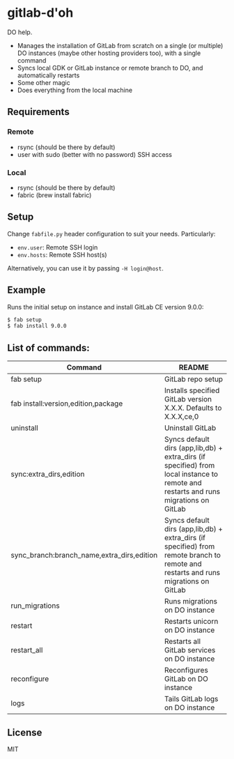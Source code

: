 # gitlab-d'oh

DO help.

  - Manages the installation of GitLab from scratch on a single (or multiple) DO instances (maybe other hosting providers too), with a single command
  - Syncs local GDK or GitLab instance or remote branch to DO, and automatically restarts
  - Some other magic
  - Does everything from the local machine

## Requirements
### Remote
 - rsync (should be there by default)
 - user with sudo (better with no password) SSH access
### Local
 - rsync (should be there by default)
 - fabric (brew install fabric)

## Setup

Change `fabfile.py` header configuration to suit your needs. Particularly:

 - `env.user`: Remote SSH login
 - `env.hosts`: Remote SSH host(s)

Alternatively, you can use it by passing `-H login@host`.

## Example

Runs the initial setup on instance and install GitLab CE version 9.0.0:

```sh
$ fab setup
$ fab install 9.0.0
```

## List of commands:

| Command | README |
| ------ | ------ |
| fab setup | GitLab repo setup |
| fab install:version,edition,package | Installs specified GitLab version X.X.X. Defaults to X.X.X,ce,0|
| uninstall | Uninstall GitLab |
| sync:extra_dirs,edition | Syncs default dirs (app,lib,db) + extra_dirs (if specified) from local instance to remote and restarts and runs migrations on GitLab |
| sync_branch:branch_name,extra_dirs,edition | Syncs default dirs (app,lib,db) + extra_dirs (if specified) from remote branch to remote and restarts and runs migrations on GitLab |
| run_migrations | Runs migrations on DO instance |
| restart | Restarts unicorn on DO instance |
| restart_all | Restarts all GitLab services on DO instance |
| reconfigure | Reconfigures GitLab on DO instance |
| logs | Tails GitLab logs on DO instance |

License
----

MIT

